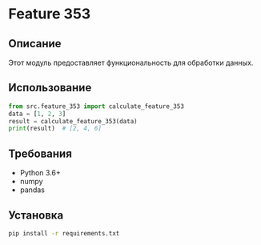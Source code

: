 # Feature 353
## Описание
Этот модуль предоставляет функциональность для обработки данных.
## Использование
```python
from src.feature_353 import calculate_feature_353
data = [1, 2, 3]
result = calculate_feature_353(data)
print(result)  # [2, 4, 6]
```
## Требования
- Python 3.6+
- numpy
- pandas
## Установка
```bash
pip install -r requirements.txt
```